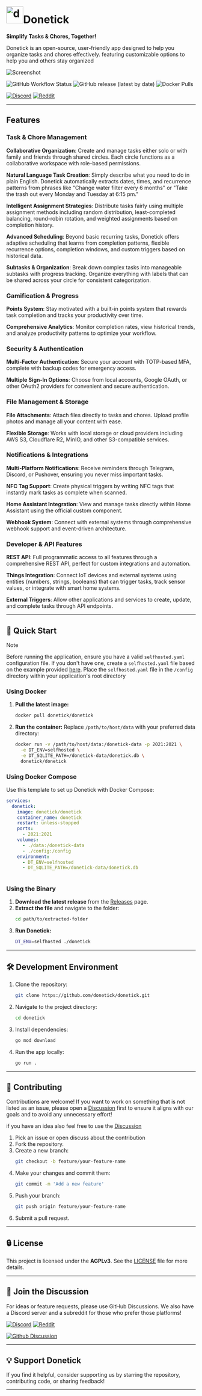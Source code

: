 
# <img src="assets/icon.png" alt="drawing" width="45"/>Donetick 



**Simplify Tasks & Chores, Together!**

Donetick is an open-source, user-friendly app designed to help you organize tasks and chores effectively. featuring customizable options to help you and others stay organized

![Screenshot](assets/screenshot.png)


![GitHub Workflow Status](https://img.shields.io/github/actions/workflow/status/donetick/donetick/go-release.yml)
![GitHub release (latest by date)](https://img.shields.io/github/v/release/donetick/donetick)
![Docker Pulls](https://img.shields.io/docker/pulls/donetick/donetick)


[![Discord](https://img.shields.io/discord/1272383484509421639)](https://discord.gg/6hSH6F33q7)
[![Reddit](https://img.shields.io/reddit/subreddit-subscribers/donetick)](https://www.reddit.com/r/donetick)

---

## Features

### Task & Chore Management
**Collaborative Organization**: Create and manage tasks either solo or with family and friends through shared circles. Each circle functions as a collaborative workspace with role-based permissions.

**Natural Language Task Creation**: Simply describe what you need to do in plain English. Donetick automatically extracts dates, times, and recurrence patterns from phrases like "Change water filter every 6 months" or "Take the trash out every Monday and Tuesday at 6:15 pm."

**Intelligent Assignment Strategies**: Distribute tasks fairly using multiple assignment methods including random distribution, least-completed balancing, round-robin rotation, and weighted assignments based on completion history.

**Advanced Scheduling**: Beyond basic recurring tasks, Donetick offers adaptive scheduling that learns from completion patterns, flexible recurrence options, completion windows, and custom triggers based on historical data.

**Subtasks & Organization**: Break down complex tasks into manageable subtasks with progress tracking. Organize everything with labels that can be shared across your circle for consistent categorization.

### Gamification & Progress
**Points System**: Stay motivated with a built-in points system that rewards task completion and tracks your productivity over time.

**Comprehensive Analytics**: Monitor completion rates, view historical trends, and analyze productivity patterns to optimize your workflow.

### Security & Authentication
**Multi-Factor Authentication**: Secure your account with TOTP-based MFA, complete with backup codes for emergency access.

**Multiple Sign-In Options**: Choose from local accounts, Google OAuth, or other OAuth2 providers for convenient and secure authentication.

### File Management & Storage
**File Attachments**: Attach files directly to tasks and chores. Upload profile photos and manage all your content with ease.

**Flexible Storage**: Works with local storage or cloud providers including AWS S3, Cloudflare R2, MinIO, and other S3-compatible services.

### Notifications & Integrations
**Multi-Platform Notifications**: Receive reminders through Telegram, Discord, or Pushover, ensuring you never miss important tasks.

**NFC Tag Support**: Create physical triggers by writing NFC tags that instantly mark tasks as complete when scanned.

**Home Assistant Integration**: View and manage tasks directly within Home Assistant using the official custom component.

**Webhook System**: Connect with external systems through comprehensive webhook support and event-driven architecture.

### Developer & API Features
**REST API**: Full programmatic access to all features through a comprehensive REST API, perfect for custom integrations and automation.

**Things Integration**: Connect IoT devices and external systems using entities (numbers, strings, booleans) that can trigger tasks, track sensor values, or integrate with smart home systems.

**External Triggers**: Allow other applications and services to create, update, and complete tasks through API endpoints.


---

## 🚀 Quick Start
> [!NOTE]
> Before running the application, ensure you have a valid `selfhosted.yaml` configuration file. 
> If you don't have one, create a `selfhosted.yaml` file based on the example provided [here](https://github.com/donetick/donetick/blob/main/config/selfhosted.yaml).
> Place the `selfhosted.yaml` file in the `/config` directory within your application's root directory 



### Using Docker
1. **Pull the latest image:**
   ```bash
   docker pull donetick/donetick
   ```
2. **Run the container:** Replace `/path/to/host/data` with your preferred data directory:
   ```bash
   docker run -v /path/to/host/data:/donetick-data -p 2021:2021 \
     -e DT_ENV=selfhosted \
     -e DT_SQLITE_PATH=/donetick-data/donetick.db \
     donetick/donetick
   ```

### Using Docker Compose
Use this template to set up Donetick with Docker Compose:
```yaml
services:
  donetick:
    image: donetick/donetick
    container_name: donetick
    restart: unless-stopped
    ports:
      - 2021:2021
    volumes:
      - ./data:/donetick-data
      - ./config:/config
    environment:
      - DT_ENV=selfhosted
      - DT_SQLITE_PATH=/donetick-data/donetick.db
      
```


### Using the Binary
1. **Download the latest release** from the [Releases](https://github.com/donetick/donetick/releases) page.
2. **Extract the file** and navigate to the folder:
   ```bash
   cd path/to/extracted-folder
   ```
3. **Run Donetick:**
   ```bash
   DT_ENV=selfhosted ./donetick 
   ```

---



## 🛠️ Development Environment

1. Clone the repository:
   ```bash
   git clone https://github.com/donetick/donetick.git
   ```
2. Navigate to the project directory:
   ```bash
   cd donetick
   ```
3. Install dependencies:
   ```bash
   go mod download
   ```
4. Run the app locally:
   ```bash
   go run .
   ```

---

## 🤝 Contributing

Contributions are welcome! If you want to work on something that is not listed as an issue, please open a [Discussion](https://github.com/donetick/donetick/discussions) first to ensure it aligns with our goals and to avoid any unnecessary effort!

if you have an idea also feel free to use the [Discussion](https://github.com/donetick/donetick/discussions)
1. Pick an issue or open discuss about the contribution
2. Fork the repository.
3. Create a new branch:
   ```bash
   git checkout -b feature/your-feature-name
   ```
4. Make your changes and commit them:
   ```bash
   git commit -m 'Add a new feature'
   ```
5. Push your branch:
   ```bash
   git push origin feature/your-feature-name
   ```
6. Submit a pull request.

---

## 🔒 License

This project is licensed under the **AGPLv3**. See the [LICENSE](LICENSE) file for more details.

---

## 💬 Join the Discussion
For ideas or feature requests, please use GitHub Discussions. We also have a Discord server and a subreddit for those who prefer those platforms!


[![Discord](https://img.shields.io/discord/1272383484509421639)](https://discord.gg/6hSH6F33q7)
[![Reddit](https://img.shields.io/reddit/subreddit-subscribers/donetick)](https://www.reddit.com/r/donetick)

[![Github Discussion](https://img.shields.io/github/discussions/donetick/donetick)](https://github.com/donetick/donetick/discussions)

---

## 💡 Support Donetick

 If you find it helpful, consider supporting us by starring the repository, contributing code, or sharing feedback!  

---
